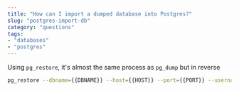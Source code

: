 ```yaml
---
title: "How can I import a dumped database into Postgres?"
slug: "postgres-import-db"
category: "questions"
tags:
- "databases"
- "postgres"
---
```


Using `pg_restore`, it's almost the same process as `pg_dump` but in reverse

```bash
pg_restore --dbname={{DBNAME}} --host={{HOST}} --port={{PORT}} --username={{USERNAME}} --password --jobs 2 {{NAME}}.dump
```
